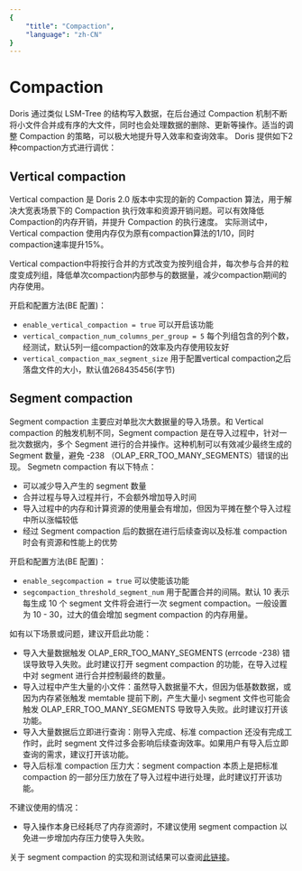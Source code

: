 ```yaml
---
{
    "title": "Compaction",
    "language": "zh-CN"
}
---
```


<!-- 
Licensed to the Apache Software Foundation (ASF) under one
or more contributor license agreements.  See the NOTICE file
distributed with this work for additional information
regarding copyright ownership.  The ASF licenses this file
to you under the Apache License, Version 2.0 (the
"License"); you may not use this file except in compliance
with the License.  You may obtain a copy of the License at

  http://www.apache.org/licenses/LICENSE-2.0

Unless required by applicable law or agreed to in writing,
software distributed under the License is distributed on an
"AS IS" BASIS, WITHOUT WARRANTIES OR CONDITIONS OF ANY
KIND, either express or implied.  See the License for the
specific language governing permissions and limitations
under the License.
-->

# Compaction

Doris 通过类似 LSM-Tree 的结构写入数据，在后台通过 Compaction 机制不断将小文件合并成有序的大文件，同时也会处理数据的删除、更新等操作。适当的调整 Compaction 的策略，可以极大地提升导入效率和查询效率。
Doris 提供如下2种compaction方式进行调优：


## Vertical compaction

<version since="2.0.0">
</version>

Vertical compaction 是 Doris 2.0 版本中实现的新的 Compaction 算法，用于解决大宽表场景下的 Compaction 执行效率和资源开销问题。可以有效降低Compaction的内存开销，并提升 Compaction 的执行速度。
实际测试中，Vertical compaction 使用内存仅为原有compaction算法的1/10，同时compaction速率提升15%。

Vertical compaction中将按行合并的方式改变为按列组合并，每次参与合并的粒度变成列组，降低单次compaction内部参与的数据量，减少compaction期间的内存使用。

开启和配置方法(BE 配置)：
- `enable_vertical_compaction = true` 可以开启该功能
- `vertical_compaction_num_columns_per_group = 5` 每个列组包含的列个数，经测试，默认5列一组compaction的效率及内存使用较友好
- `vertical_compaction_max_segment_size` 用于配置vertical compaction之后落盘文件的大小，默认值268435456(字节)


## Segment compaction
Segment compaction 主要应对单批次大数据量的导入场景。和 Vertical compaction 的触发机制不同，Segment compaction 是在导入过程中，针对一批次数据内，多个 Segment 进行的合并操作。这种机制可以有效减少最终生成的 Segment 数量，避免 -238 （OLAP_ERR_TOO_MANY_SEGMENTS）错误的出现。
Segmetn compaction 有以下特点：

- 可以减少导入产生的 segment 数量
- 合并过程与导入过程并行，不会额外增加导入时间
- 导入过程中的内存和计算资源的使用量会有增加，但因为平摊在整个导入过程中所以涨幅较低
- 经过 Segment compaction 后的数据在进行后续查询以及标准 compaction 时会有资源和性能上的优势

开启和配置方法(BE 配置)：
- `enable_segcompaction = true` 可以使能该功能
- `segcompaction_threshold_segment_num` 用于配置合并的间隔。默认 10 表示每生成 10 个 segment 文件将会进行一次 segment compaction。一般设置为 10 - 30，过大的值会增加 segment compaction 的内存用量。

如有以下场景或问题，建议开启此功能：
- 导入大量数据触发 OLAP_ERR_TOO_MANY_SEGMENTS (errcode -238) 错误导致导入失败。此时建议打开 segment compaction 的功能，在导入过程中对 segment 进行合并控制最终的数量。
- 导入过程中产生大量的小文件：虽然导入数据量不大，但因为低基数数据，或因为内存紧张触发 memtable 提前下刷，产生大量小 segment  文件也可能会触发 OLAP_ERR_TOO_MANY_SEGMENTS 导致导入失败。此时建议打开该功能。
- 导入大量数据后立即进行查询：刚导入完成、标准 compaction 还没有完成工作时，此时 segment 文件过多会影响后续查询效率。如果用户有导入后立即查询的需求，建议打开该功能。
- 导入后标准 compaction 压力大：segment compaction 本质上是把标准 compaction 的一部分压力放在了导入过程中进行处理，此时建议打开该功能。

不建议使用的情况：
- 导入操作本身已经耗尽了内存资源时，不建议使用 segment compaction 以免进一步增加内存压力使导入失败。

关于 segment compaction 的实现和测试结果可以查阅[此链接](https://github.com/apache/doris/pull/12866)。

